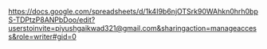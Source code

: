 https://docs.google.com/spreadsheets/d/1k4I9b6njOTSrk90WAhkn0hrh0bpS-TDPtzP8ANPbDoo/edit?userstoinvite=piyushgaikwad321@gmail.com&sharingaction=manageaccess&role=writer#gid=0